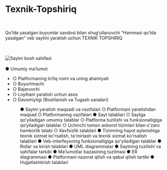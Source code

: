 # Texnik-Topshiriq

<br>
<p>Qo’lda yasalgan buyumlar savdosi bilan shug’ullanuvchi <bd>“Hammasi qo’lda yasalgan”</bd> veb saytini yaratish uchun <bd>TEXNIK TOPSHIRIQ</bd></p><br><br>
<img scr="rasm.png" alt="Saytni bosh sahifasi"><br><br>
<bd>●	Umumiy ma’lumot</bd><br>
<ul>
<li>○	Platformaning to‘liq nomi va uning ahamiyati</li>
<li>○	Buyurtmachi</li>
<li>○	Bajaruvchi</li>
<li>○	Loyihani yaratish uchun asos</li>
<li>○	Davomiyligi (Boshlanish va Tugash sanalari)</li>
<ul>
●	Saytni yaratish maqsadi va vazifalari
○	Platformani yaratishdan maqsad
○	Platformaning vazifalari
●	Sayt talablari
○	Saytga qo'yiladigan umumiy talablar
○	Platforma tuzilishi va funksionalligiga qo‘yiladigan talablar
○	Uchinchi tomon axborot tizimlari bilan o'zaro hamkorlik talabi
○	Xavfsizlik talablari
●	Tizimning hayot aylanishiga texnik xizmat ko'rsatish, ta'mirlash va                texnik xizmat ko'rsatish talablari
●	Veb-interfeysning funksionalligiga qo'yiladigan talablar
●	Rollar va kirish talablari
●	UML diagrammalar
●	Saytning tuzilishi va sahifalar tarkibi 
●	Ma’lumotlar bazasining tuzilmasi 
●	ER diagrammasi
●	Platformani nazorat qilish va qabul qilish tartibi 
●	Hujjatlashtirish talablari 



